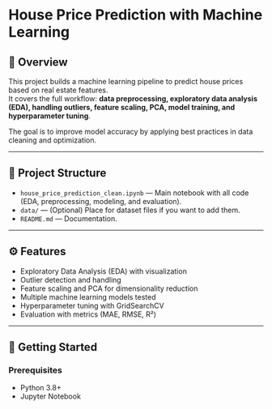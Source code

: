 # House Price Prediction with Machine Learning

## 📌 Overview
This project builds a machine learning pipeline to predict house prices based on real estate features.  
It covers the full workflow: **data preprocessing, exploratory data analysis (EDA), handling outliers, feature scaling, PCA, model training, and hyperparameter tuning**.  

The goal is to improve model accuracy by applying best practices in data cleaning and optimization.

---

## 📂 Project Structure
- `house_price_prediction_clean.ipynb` — Main notebook with all code (EDA, preprocessing, modeling, and evaluation).
- `data/` — (Optional) Place for dataset files if you want to add them.
- `README.md` — Documentation.

---

## ⚙️ Features
- Exploratory Data Analysis (EDA) with visualization
- Outlier detection and handling
- Feature scaling and PCA for dimensionality reduction
- Multiple machine learning models tested
- Hyperparameter tuning with GridSearchCV
- Evaluation with metrics (MAE, RMSE, R²)

---

## 🚀 Getting Started
### Prerequisites
- Python 3.8+
- Jupyter Notebook


